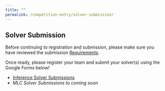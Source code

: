 ```yaml
---
title: ""
permalink: /competition-entry/solver-submission/
---
```


## Solver Submission

Before continuing to registration and submission, please make sure you have reviewed the submission [Requirements](./requirements.md).

Once ready, please register your team and submit your solver(s) using the Google Forms below!
* [Inference Solver Submissions](https://docs.google.com/forms/d/e/1FAIpQLSfM5IU0bc6s569igW1OyswgNIJLyyUt8QYVbzdJ0hfwyy3Xpw/viewform?usp=sf_link)
* _MLC Solver Submissions to coming soon_

